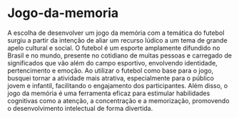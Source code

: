 # Jogo-da-memoria

A escolha de desenvolver um jogo da memória com a temática do futebol surgiu a partir da intenção de aliar um recurso lúdico a um tema de grande apelo cultural e social. O futebol é um esporte amplamente difundido no Brasil e no mundo, presente no cotidiano de muitas pessoas e carregado de significados que vão além do campo esportivo, envolvendo identidade, pertencimento e emoção.
Ao utilizar o futebol como base para o jogo, busquei tornar a atividade mais atrativa, especialmente para o público jovem e infantil, facilitando o engajamento dos participantes. Além disso, o jogo da memória é uma ferramenta eficaz para estimular habilidades cognitivas como a atenção, a concentração e a memorização, promovendo o desenvolvimento intelectual de forma divertida.
